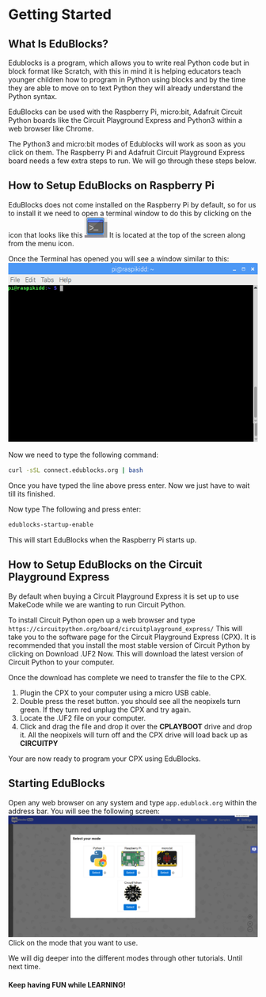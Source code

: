 # Getting Started

## What Is EduBlocks?
Edublocks is a program, which allows you to write real Python code but in block format like Scratch, with this in mind it is helping educators teach younger children  how to program in Python using blocks and by the time they are able to move on to text Python they will already understand the Python syntax.

EduBlocks can be used with the Raspberry Pi, micro:bit, Adafruit Circuit Python boards like the Circuit Playground Express and Python3 within a web browser like Chrome.

The Python3 and micro:bit modes of Edublocks will work as soon as you click on them. The Raspberry Pi and Adafruit Circuit Playground Express board needs a few extra steps to run. We will go through these steps below.

## How to Setup EduBlocks on Raspberry Pi
EduBlocks does not come installed on the Raspberry Pi by default, so for us to install it we need to open a terminal window to do this by clicking on the icon that looks like this ![Terminal Icon](Images/Terminal.png) It is located at the top of the screen along from the menu icon.

Once the Terminal has opened you will see a window similar to this: ![Terminal Window](Images/TerminalWindow.png)

Now we need to type the following command:

```bash
curl -sSL connect.edublocks.org | bash
```
Once you have typed the line above press enter. Now we just have to wait till its finished.

Now type The following and press enter:
```bash
edublocks-startup-enable
```
This will start EduBlocks when the Raspberry Pi starts up.

## How to Setup EduBlocks on the Circuit Playground Express
By default when buying a Circuit Playground Express it is set up to use MakeCode while we are wanting to run Circuit Python.

To install Circuit Python open up a web browser and type `https://circuitpython.org/board/circuitplayground_express/`
This will take you to the software page for the Circuit Playground Express (CPX). It is recommended that you install the most stable version of Circuit Python by clicking on Download .UF2 Now. This will download the latest version of Circuit Python to your computer.  

Once the download has complete we need to transfer the file to the CPX.

1. Plugin the CPX to your computer using a micro USB cable.
2. Double press the reset button. you should see all the neopixels turn green. If they turn red unplug the CPX and try again.
3. Locate the .UF2 file on your computer.
4. Click and drag the file and drop it over the **CPLAYBOOT** drive and drop it. All the neopixels will turn off and the CPX drive will load back up as **CIRCUITPY**

Your are now ready to program your CPX using EduBlocks.

## Starting EduBlocks
Open any web browser on any system and type `app.edublock.org` within the address bar.
You will see the following screen:
![Landing Screen](Images/StartupScreen.png)
Click on the mode that you want to use.

We will dig deeper into the different modes through other tutorials.
Until next time.

#### Keep having FUN while LEARNING!  
